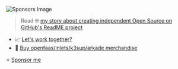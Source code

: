 ![Sponsors Image](https://user-images.githubusercontent.com/6358735/92244498-e914be80-eeba-11ea-8ecf-136afe5f6ed1.png)

> Read 🤓 [my story about creating independent Open Source on GitHub's ReadME project](https://github.com/readme/alex-ellis)

* 📈 [Let's work together?](https://www.alexellis.io/)
* 👕 [Buy openfaas/inlets/k3sup/arkade merchandise](https://store.openfaas.com/collections)

⭐️ [Sponsor me](https://github.com/sponsors/alexellis)